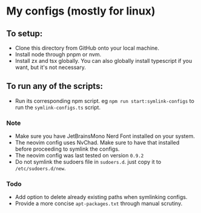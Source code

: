 # My configs (mostly for linux)

## To setup:

- Clone this directory from GitHub onto your local machine.
- Install node through pnpm or nvm.
- Install zx and tsx globally. You can also globally install typescript if you want, but it's not necessary.

## To run any of the scripts:

- Run its corresponding npm script. eg `npm run start:symlink-configs` to run the `symlink-configs.ts` script.

### Note

- Make sure you have JetBrainsMono Nerd Font installed on your system.
- The neovim config uses NvChad. Make sure to have that installed before proceeding to symlink the configs.
- The neovim config was last tested on version `0.9.2`
- Do not symlink the sudoers file in `sudoers.d`. just copy it to `/etc/sudoers.d/new`.

### Todo

- Add option to delete already existing paths when symlinking configs.
- Provide a more concise `apt-packages.txt` through manual scrutiny.
